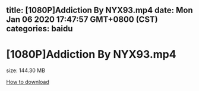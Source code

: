 
title: [1080P]Addiction By NYX93.mp4
date: Mon Jan 06 2020 17:47:57 GMT+0800 (CST)    
categories: baidu
---

# [1080P]Addiction By NYX93.mp4
size: 144.30 MB
 
 

[How to download](https://bpcam.bemobtrk.com/go/2ceec3aa-1ca2-46d6-b9ff-aaa5c184517c?jno=4284)
